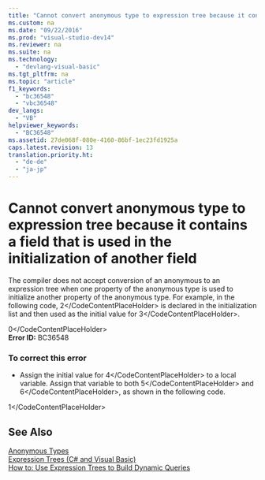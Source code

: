 ```yaml
---
title: "Cannot convert anonymous type to expression tree because it contains a field that is used in the initialization of another field"
ms.custom: na
ms.date: "09/22/2016"
ms.prod: "visual-studio-dev14"
ms.reviewer: na
ms.suite: na
ms.technology: 
  - "devlang-visual-basic"
ms.tgt_pltfrm: na
ms.topic: "article"
f1_keywords: 
  - "bc36548"
  - "vbc36548"
dev_langs: 
  - "VB"
helpviewer_keywords: 
  - "BC36548"
ms.assetid: 27de068f-080e-4160-86bf-1ec23fd1925a
caps.latest.revision: 13
translation.priority.ht: 
  - "de-de"
  - "ja-jp"
---
```

# Cannot convert anonymous type to expression tree because it contains a field that is used in the initialization of another field
The compiler does not accept conversion of an anonymous to an expression tree when one property of the anonymous type is used to initialize another property of the anonymous type. For example, in the following code, <CodeContentPlaceHolder>2\</CodeContentPlaceHolder> is declared in the initialization list and then used as the initial value for <CodeContentPlaceHolder>3\</CodeContentPlaceHolder>.  
  
<CodeContentPlaceHolder>0\</CodeContentPlaceHolder>  
 **Error ID:** BC36548  
  
### To correct this error  
  
-   Assign the initial value for <CodeContentPlaceHolder>4\</CodeContentPlaceHolder> to a local variable. Assign that variable to both <CodeContentPlaceHolder>5\</CodeContentPlaceHolder> and <CodeContentPlaceHolder>6\</CodeContentPlaceHolder>, as shown in the following code.  
  
<CodeContentPlaceHolder>1\</CodeContentPlaceHolder>  
## See Also  
 [Anonymous Types](../vs140/anonymous-types--visual-basic-.md)   
 [Expression Trees (C# and Visual Basic)](../vs140/expression-trees--csharp-and-visual-basic-.md)   
 [How to: Use Expression Trees to Build Dynamic Queries](../vs140/how-to--use-expression-trees-to-build-dynamic-queries--csharp-and-visual-basic-.md)
